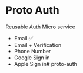 # Proto Auth 
Reusable Auth Micro service 
- Email ✅ 
- Email + Verification 
- Phone Number 
- Google Sign in 
- Apple Sign in# proto-auth